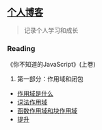 ## <a href="https://jayconscious.github.io/blog/" target="_blank">个人博客</a>
> 记录个人学习和成长


### Reading
《你不知道的JavaScript》(上卷)
  1.  第一部分：作用域和闭包
  - [作用域是什么](https://jayconscious.github.io/blog/book/dontknowjs/scope.html)
  - [词法作用域](https://jayconscious.github.io/blog/book/dontknowjs/lexingscope.html)
  - [函数作用域和块作用域](https://jayconscious.github.io/blog/book/dontknowjs/fnblockscope.html)
  - [提升](https://jayconscious.github.io/blog/book/dontknowjs/hoisting.html)



